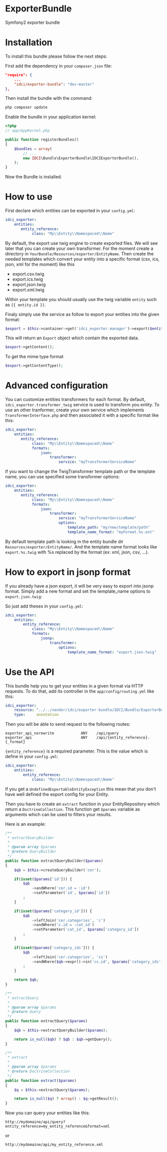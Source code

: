 ExporterBundle
==============

Symfony2 exporter bundle


Installation
===========

To install this bundle please follow the next steps:

First add the dependency in your `composer.json` file:

```json
"require": {
    ...
    "idci/exporter-bundle": "dev-master"
},
```

Then install the bundle with the command:

```sh
php composer update
```

Enable the bundle in your application kernel:

```php
<?php
// app/AppKernel.php

public function registerBundles()
{
    $bundles = array(
        // ...
        new IDCI\Bundle\ExporterBundle\IDCIExporterBundle(),
    );
}
```

Now the Bundle is installed.


How to use
==========

First declare which entities can be exported in your `config.yml`:

```yml
idci_exporter:
    entities:
       entity_reference:
            class: "My\\Entity\\Namespaced\\Name"
```

By default, the export use twig engine to create exported files. We will see later
that you can create your own transformer. For the moment create a directory
in `YourBundle/Resources/exporter/EntityName`. Then create the needed templates which convert
your entity into a specific format (csv, ics, json, xml for the moment) like this

  * export.csv.twig
  * export.ics.twig
  * export.json.twig
  * export.xml.twig

Within your template you should usually use the twig variable `entity` such as `{{ entity.id }}`.

Finaly simply use the service as follow to export your entities into the given format:

```php
$export = $this->container->get('idci_exporter.manager')->export($entities, $format);
```

This will return an `Export` object which contain the exported data.

```php
$export->getContent();
```

To get the mime type format

```php
$export->getContentType();
```

Advanced configuration
======================

You can customize entities transformers for each format. By default, `idci_exporter.transformer_twig`
service is used to transform you entity. To use an other tranformer, create your
own service which implements `TransformerInterface.php` and then associated it 
with a specific format like this:
```yml
idci_exporter:
    entities:
       entity_reference:
            class: "My\\Entity\\Namespaced\\Name"
            formats:
                json:
                    transformer:
                        service: "myTransformerServiceName"
```

If you want to change the TwigTransformer template path or the template name, 
you can use specified some transformer options:

```yml
idci_exporter:
    entities:
       entity_reference:
            class: "My\\Entity\\Namespaced\\Name"
            formats:
                json:
                    transformer:
                        service: "myTransformerServiceName"
                        options:
                            template_path: "my/new/template/path"
                            template_name_format: "myFormat.%s.ext"
```

By default template path is looking in the entity bundle dir `Resources/exporter/EntityName/`.
And the template name format looks like `export.%s.twig` with %s replaced by the format (ex: xml, json, csv, ...).


How to export in jsonp format
=============================

If you already have a json export, it will be very easy to export into jsonp format.
Simply add a new format and set the template_name options to `export.json.twig`:

So just add theses in your `config.yml`:

```yml
idci_exporter:
    entities:
        entity_reference:
            class: "My\\Entity\\Namespaced\\Name"
            formats:
                jsonp:
                    transformer:
                        options:
                            template_name_format: "export.json.twig"
```

Use the API
===========

This bundle help you to get your entities in a given format via HTTP requests.
To do that, add its controller in the `app/config/routing.yml` like this:

```yml
idci_exporter:
    resource: "../../vendor/idci/exporter-bundle/IDCI/Bundle/ExporterBundle/Controller"
    type:     annotation
```

Then you will be able to send request to the following routes:

    exporter_api_norewrite            ANY    /api/query
    exporter_api                      ANY    /api/{entity_reference}.{_format}

`{entity_reference}` is a required parameter. This is the value which is define in
your `config.yml`:

```yml
idci_exporter:
    entities:
        entity_reference:
            class: "My\\Entity\\Namespaced\\Name"
```

If you get a `UndefinedExportableEntityException` this mean that you don't have
well defined the export config for your Entity.

Then you have to create an `extract` function in your EntityRepository which return
a `DoctrineCollection`. This function get `$params` variable as arguments which
can be used to filters your results.

Here is an example:

```php
/**
 * extractQueryBuilder
 *
 * @param array $params
 * @return QueryBuilder
 */
public function extractQueryBuilder($params)
{
    $qb = $this->createQueryBuilder('cer');

    if(isset($params['id'])) {
        $qb
            ->andWhere('cer.id = :id')
            ->setParameter('id', $params['id'])
        ;
    }

    if(isset($params['category_id'])) {
        $qb
            ->leftJoin('cer.categories', 'c')
            ->andWhere('c.id = :cat_id')
            ->setParameter('cat_id', $params['category_id'])
        ;
    }

    if(isset($params['category_ids'])) {
        $qb
            ->leftJoin('cer.categories', 'cs')
            ->andWhere($qb->expr()->in('cs.id', $params['category_ids']))
        ;
    }

    return $qb;
}

/**
 * extractQuery
 *
 * @param array $params
 * @return Query
 */
public function extractQuery($params)
{
    $qb = $this->extractQueryBuilder($params);

    return is_null($qb) ? $qb : $qb->getQuery();
}

/**
 * extract
 *
 * @param array $params
 * @return DoctrineCollection
 */
public function extract($params)
{
    $q = $this->extractQuery($params);

    return is_null($q) ? array() : $q->getResult();
}
```

Now you can query your entities like this:

    http://mydomaine/api/query?entity_reference=my_entity_reference&format=xml

or

    http://mydomaine/api/my_entity_reference.xml
